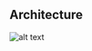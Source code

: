 ## Architecture

![alt text](https://github.com/rodrigo/beer-temperature-app/architecture.jpg 'architecture')
